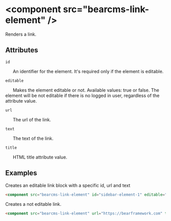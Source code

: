 # &lt;component src="bearcms-link-element" /&gt;

Renders a link.

## Attributes

`id`

&nbsp;&nbsp;&nbsp;&nbsp;&nbsp;&nbsp;An identifier for the element. It's required only if the element is editable.

`editable`

&nbsp;&nbsp;&nbsp;&nbsp;&nbsp;&nbsp;Makes the element editable or not. Available values: true or false. The element will be not editable if there is no logged in user, regardless of the attribute value.

`url`

&nbsp;&nbsp;&nbsp;&nbsp;&nbsp;&nbsp;The url of the link.

`text`

&nbsp;&nbsp;&nbsp;&nbsp;&nbsp;&nbsp;The text of the link.

`title`

&nbsp;&nbsp;&nbsp;&nbsp;&nbsp;&nbsp;HTML title attribute value.

## Examples

Creates an editable link block with a specific id, url and text

```html
<component src="bearcms-link-element" id="sidebar-element-1" editable="true" url="https://bearframework.com" text="Bear Framework" />
```

Creates a not editable link.

```html
<component src="bearcms-link-element" url="https://bearframework.com" text="Bear Framework" />
```